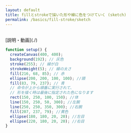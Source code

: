 ```yaml
---
layout: default
title: fillとstrokeで描いた形や線に色をつけていく (sketch)
permalink: /basics/fill-stroke/sketch
---
```

<script src="sketch.js"></script>
<div id="p5js_div"></div>
<br />
[説明・動画](./)


```js
function setup() {
  createCanvas(400, 400);
  background(192); // 灰色
  stroke(255); // 線が白
  strokeWeight(5); // 線の太さ
  fill(216, 68, 85); // 赤
  ellipse(200, 200, 100, 100); //頭
  fill(83, 79, 237); // 青
  // 命令が上から順番に実行されて、
  // 形を描く時は最後に指定された色になります
  rect(150, 250, 100, 150); //体
  line(150, 250, 50, 300); //左腕
  line(250, 250, 350, 300); //右腕
  fill(207, 237, 79); //黄色
  ellipse(180, 180, 20, 20); //左目
  ellipse(220, 180, 20, 20); //右目
}
```
